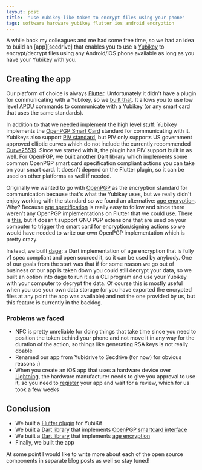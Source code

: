 ```yaml
---
layout: post
title:  "Use Yubikey-like token to encrypt files using your phone"
tags: software hardware yubikey flutter ios android encryption
---
```


A while back my colleagues and me had some free time, so we had an idea to build an [app][secdrive]
that enables you to use a [Yubikey][yubikey-5] to encrypt/decrypt files using any Android/iOS phone
available as long as you have your Yubikey with you.

## Creating the app

Our platform of choice is always [Flutter][flutter]. Unfortunately it didn't have a plugin for
communicating with a Yubikey, so we [built that][yubikit-flutter]. It allows you to use low
level [APDU][apdu] commands to communicate with a Yubikey (or any smart card that uses the same
standards).

In addition to that we needed implement the high level stuff: Yubikey implements
the [OpenPGP Smart Card][openpgp-smartcard] standard for communicating with it. Yubikeys also
support [PIV standard][piv], but PIV only supports US government approved elliptic curves which do
not include the currently recommended [Curve25519][curve25519]. Since we started with it, the plugin
has PIV support built in as well. For OpenPGP, we built another [Dart library][yubikit-openpgp] which
implements some common OpenPGP smart card specification compliant actions you can take on your smart
card. It doesn't depend on the Flutter plugin, so it can be used on other platforms as well if
needed.

Originally we wanted to go with [OpenPGP][openpgp] as the encryption standard for communication
because that's what the Yubikey uses, but we really didn't enjoy working with the standard so we
found an alternative: [age encryption][age]. Why? Because [age specification][age-spec] is really
easy to follow and since there weren't any OpenPGP implementations on Flutter that we could use.
There is [this][flutter-openpgp], but it doesn't support GNU PGP extensions that are used on your
computer to trigger the smart card for encryption/signing actions so we would have needed to write
our own OpenPGP implementation which is pretty crazy.

Instead, we built [dage][dage]: a Dart implementation of age encryption that is fully v1 spec
compliant and open sourced it, so it can be used by anybody. One of our goals from the start was that
if for some reason we go out of business or our app is taken down you could still decrypt your data,
so we built an option into dage to run it as a CLI program and use your Yubikey with your computer
to decrypt the data. Of course this is mostly useful when you use your own data storage (or you have
exported the encrypted files at any point the app was available) and not the one provided by us, but
this feature is currently in the backlog.

### Problems we faced

- NFC is pretty unreliable for doing things that take time since you need to position the token
  behind your phone and not move it in any way for the duration of the action, so things like
  generating RSA keys is not really doable
- Renamed our app from Yubidrive to Secdrive (for now) for obvious reasons :)
- When you create an iOS app that uses a hardware device over [Lightning][lightning], the hardware
  manufacturer needs to give you approval to use it, so you need to [register][app-approval] your
  app and wait for a review, which for us took a few weeks

## Conclusion

- We built a [Flutter plugin][yubikit-flutter] for YubiKit
- We built a [Dart library][yubikit-openpgp] that
  implements [OpenPGP smartcard interface][openpgp-smartcard]
- We built a [Dart library][dage] that implements [age encryption][age]
- Finally, we built the app

At some point I would like to write more about each of the open source components in separate blog
posts as well so stay tuned!


[flutter]: https://flutter.io

[yubikit-flutter]: https://github.com/Producement/yubikit_flutter

[yubikit-openpgp]: https://github.com/Producement/yubikit-openpgp

[yubikey-5]: https://www.yubico.com/products/yubikey-5-overview/

[openpgp]: https://en.wikipedia.org/wiki/Pretty_Good_Privacy#OpenPGP

[openpgp-smartcard]: https://gnupg.org/ftp/specs/OpenPGP-smart-card-application-3.4.pdf

[age]: https://age-encryption.org/

[age-spec]: https://github.com/C2SP/C2SP/blob/main/age.md

[dage]: https://github.com/Producement/dage

[flutter-openpgp]: https://pub.dev/packages/openpgp

[apdu]: https://en.wikipedia.org/wiki/Smart_card_application_protocol_data_unit

[piv]: https://csrc.nist.gov/projects/piv/piv-standards-and-supporting-documentation

[curve25519]: https://en.wikipedia.org/wiki/Curve25519

[lightning]: https://en.wikipedia.org/wiki/Lightning_(connector)

[app-approval]: https://developers.yubico.com/Mobile/iOS/App_Registration_Process/
